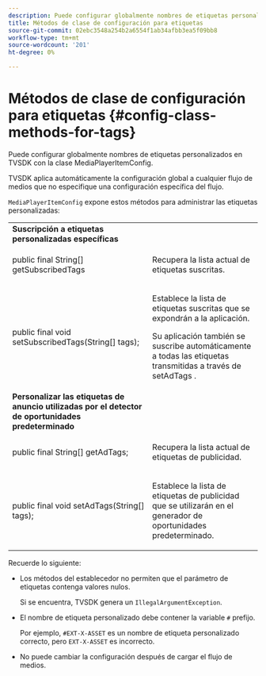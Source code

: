 ```yaml
---
description: Puede configurar globalmente nombres de etiquetas personalizados en TVSDK con la clase MediaPlayerItemConfig.
title: Métodos de clase de configuración para etiquetas
source-git-commit: 02ebc3548a254b2a6554f1ab34afbb3ea5f09bb8
workflow-type: tm+mt
source-wordcount: '201'
ht-degree: 0%

---
```


# Métodos de clase de configuración para etiquetas {#config-class-methods-for-tags}

Puede configurar globalmente nombres de etiquetas personalizados en TVSDK con la clase MediaPlayerItemConfig.

TVSDK aplica automáticamente la configuración global a cualquier flujo de medios que no especifique una configuración específica del flujo.

`MediaPlayerItemConfig` expone estos métodos para administrar las etiquetas personalizadas:

<table id="table_B37A6C75270D47BC99258F2884AD6905"> 
 <tbody> 
  <tr> 
   <td colname="col1"> <b>Suscripción a etiquetas personalizadas específicas</b> </td> 
   <td colname="col2"> </td> 
  </tr> 
  <tr> 
   <td colname="col1"> <span class="codeph"> public final String[] getSubscribedTags </span> </td> 
   <td colname="col2"> <p>Recupera la lista actual de etiquetas suscritas. </p> </td> 
  </tr> 
  <tr> 
   <td colname="col1"> <span class="codeph"> public final void setSubscribedTags(String[] tags); </span> </td> 
   <td colname="col2"> <p>Establece la lista de etiquetas suscritas que se expondrán a la aplicación. </p> <p>Su aplicación también se suscribe automáticamente a todas las etiquetas transmitidas a través de <span class="codeph"> setAdTags </span>. </p> </td> 
  </tr> 
  <tr> 
   <td colname="col1"> <b>Personalizar las etiquetas de anuncio utilizadas por el detector de oportunidades predeterminado</b> </td> 
   <td colname="col2"> </td> 
  </tr> 
  <tr> 
   <td colname="col1"> <span class="codeph"> public final String[] getAdTags; </span> </td> 
   <td colname="col2"> <p>Recupera la lista actual de etiquetas de publicidad. </p> </td> 
  </tr> 
  <tr> 
   <td colname="col1"> <span class="codeph"> public final void setAdTags(String[] tags); </span> </td> 
   <td colname="col2"> <p>Establece la lista de etiquetas de publicidad que se utilizarán en el generador de oportunidades predeterminado. </p> </td> 
  </tr> 
 </tbody> 
</table>

Recuerde lo siguiente:

* Los métodos del establecedor no permiten que el parámetro de etiquetas contenga valores nulos.

  Si se encuentra, TVSDK genera un `IllegalArgumentException`.
* El nombre de etiqueta personalizado debe contener la variable `#` prefijo.

  Por ejemplo, `#EXT-X-ASSET` es un nombre de etiqueta personalizado correcto, pero `EXT-X-ASSET` es incorrecto.

* No puede cambiar la configuración después de cargar el flujo de medios.
